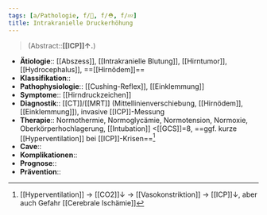 ```yaml
---
tags: [a/Pathologie, f/🧠, f/⛑️, f/💤]
title: Intrakranielle Druckerhöhung
---
```

> (Abstract::**[[ICP]]↑.**)
- **Ätiologie**:: [[Abszess]], [[Intrakranielle Blutung]], [[Hirntumor]], [[Hydrocephalus]], ==[[Hirnödem]]==
- **Klassifikation**::
- **Pathophysiologie**:: [[Cushing-Reflex]], [[Einklemmung]]
- **Symptome**:: [[Hirndruckzeichen]]
- **Diagnostik**:: [[CT]]/[[MRT]] (Mittellinienverschiebung, [[Hirnödem]], [[Einklemmung]]), invasive [[ICP]]-Messung
- **Therapie**:: Normothermie, Normoglycämie, Normotension, Normoxie, Oberkörperhochlagerung, [[Intubation]] <[[GCS]]=8, ==ggf. kurze [[Hyperventilation]] bei [[ICP]]-Krisen==[^1]
- **Cave**::
- **Komplikationen**::
- **Prognose**::
- **Prävention**::

[^1]: [[Hyperventilation]] → [[CO2]]↓ → [[Vasokonstriktion]] → [[ICP]]↓, aber auch Gefahr [[Cerebrale Ischämie]]
